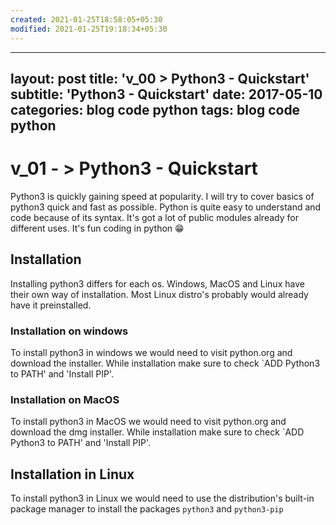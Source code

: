 ```yaml
---
created: 2021-01-25T18:58:05+05:30
modified: 2021-01-25T19:18:34+05:30
---
```


---
layout: post
title: 'v_00 > Python3 - Quickstart'
subtitle: 'Python3 - Quickstart'
date: 2017-05-10
categories: blog code python 
tags: blog code python 
---

# v_01 - > Python3 - Quickstart

Python3 is quickly gaining speed at popularity. I will try to cover basics of python3 quick and fast as possible. Python is quite easy to understand and code because of its syntax. It's got a lot of public modules already for different uses. It's fun coding in python :grin:

## Installation
Installing python3 differs for each os. Windows, MacOS and Linux have their own way of installation. Most Linux distro's probably would already have it preinstalled.

### Installation on windows
To install python3 in windows we would need to visit python.org and download the installer. While installation make sure to check `ADD Python3 to PATH' and 'Install PIP'.

### Installation on MacOS
To install python3 in MacOS we would need to visit python.org and download the dmg installer. While installation make sure to check `ADD Python3 to PATH' and 'Install PIP'.

## Installation in Linux
To install python3 in Linux we would need to use the distribution's built-in package manager to install the packages `python3` and `python3-pip`
